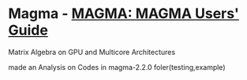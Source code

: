 # Magma - [MAGMA: MAGMA Users' Guide](http://icl.cs.utk.edu/projectsfiles/magma/doxygen/index.html)
Matrix Algebra on GPU and Multicore Architectures


made an Analysis on Codes in magma-2.2.0 foler(testing,example)
